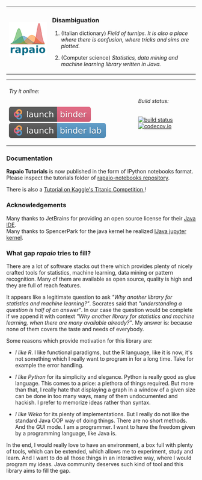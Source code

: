 
<table style="border: none">
<tr><td>

![rapaio logo](./docs/logo/logo-medium.png)

</td>
<td>

### Disambiguation

1. (Italian dictionary) *Field of turnips. It is also a place 
where there is confusion, where tricks and sims are plotted.*

2. (Computer science) *Statistics, data mining and machine learning 
library written in Java.*

</td>
</tr>
</table>

<table style="border: none">
<tr><td>

###### Try it online:
 
[![Launch rapaio with IJava binder jupyter](images/launch-binder.svg)](https://mybinder.org/v2/gh/padreati/rapaio-notebooks/master) 
[![Launch rapaio with IJava binder jupyter lab](images/launch-binder-lab.svg)](https://mybinder.org/v2/gh/padreati/rapaio-notebooks/master?urlpath=lab)

</td>
<td>

###### Build status:

[![build status](https://travis-ci.org/padreati/rapaio.svg?branch=master)](https://travis-ci.org/padreati/rapaio)
[![codecov.io](https://codecov.io/github/padreati/rapaio/coverage.svg?branch=master)](https://codecov.io/github/padreati/rapaio?branch=master)


</td>
</tr>
</table>

### Documentation

**Rapaio Tutorials** is now published in the form of IPython notebooks format. 
Please inspect the tutorials folder of 
[rapaio-notebooks repository](https://github.com/padreati/rapaio-notebooks). 

There is also a [Tutorial on Kaggle's Titanic Competition
](https://aureliantutuianu.gitbooks.io/rapaio-manual/content/kaggle-titanic.html)!

### Acknowledgements


Many thanks to JetBrains for providing an open source license for their [Java IDE](https://www.jetbrains.com/idea/).
<br/>Many thanks to SpencerPark for the java kernel he realized [IJava jupyter kernel](https://github.com/SpencerPark/IJava).


### What gap *rapaio* tries to fill?

There are a lot of software stacks out there which provides plenty of 
nicely crafted tools for statistics, machine learning, data mining or 
pattern recognition. Many of them are available as open source, 
quality is high and they are full of reach features.

It appears like a legitimate question to ask *"Why another library for 
statistics and machine learning?"*. Socrates said that *"understanding 
a question is half of an answer"*. In our case the question would be 
complete if we append it with context *"Why another library for statistics 
and machine learning, when there are many available already?"*. 
My answer is: because none of them covers the taste and needs of everybody.

Some reasons which provide motivation for this library are:

* *I like R*. I like functional paradigms, but the R 
language, like it is now, it's not something which I really want to 
program in for a long time. Take for example the error handling.

* *I like Python* for its simplicity and elegance. Python is really good 
as glue language. This comes to a price: a plethora of things required. 
But more than that, I really hate that displaying a graph 
in a window of a given size can be done in too many ways, 
many of them undocumented and hackish. I prefer to memorize ideas 
rather than syntax.

* *I like Weka* for its plenty of implementations. But I really do not like 
the standard Java OOP way of doing things. There are no short methods.
And the GUI mode. I am a programmer. I want to have the freedom given
by a programming language, like Java is.

In the end, I would really love to have an environment, a box full with 
plenty of tools, which can be extended, which allows me to experiment, 
study and learn. And I want to do all those things in an interactive way, 
where I would program my ideas. Java community deserves such kind of tool 
and this library aims to fill the gap.


